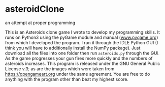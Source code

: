 # asteroidClone
an attempt at proper programming

This is an Asteroids clone game I wrote to develop my programming skills. It runs on Python3 using the pyGame module and manual (www.pygame.org) from which I developed the program. I run it through the IDLE Python GUI (I think you will have to additionally install the NumPy package). Just download all the files into one folder then run `asteroids.py` through the GUI. As the game progresses your gun fires more quickly and the numbers of asteroids increases. This program is released under the GNU General Public License v.3; as are the images which were taken from https://opengameart.org under the same agreement. You are free to do anything with the program other than beat my highest score. 
